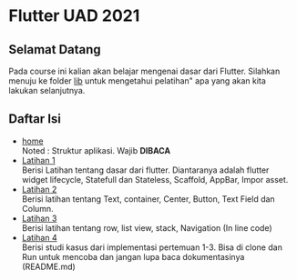 # Flutter UAD 2021

## Selamat Datang

Pada course ini kalian akan belajar mengenai dasar dari Flutter. Silahkan menuju ke folder [lib](https://github.com/dikynugraha1111/bootcamp_uty/tree/master/lib) untuk mengetahui pelatihan" apa yang akan kita lakukan selanjutnya.

## Daftar Isi

- [home](https://github.com/dikynugraha1111/bootcamp_uty/tree/master/lib)</br>
  Noted : Struktur aplikasi. Wajib **DIBACA**
- [Latihan 1](https://github.com/dikynugraha1111/bootcamp_uty/tree/master/lib/latihan_1/)</br>
  Berisi Latihan tentang dasar dari flutter. Diantaranya adalah flutter widget lifecycle, Statefull dan Stateless, Scaffold, AppBar, Impor asset.
- [Latihan 2](https://github.com/dikynugraha1111/bootcamp_uty/tree/master/lib/latihan_2/)</br>
  Berisi latihan tentang Text, container, Center, Button, Text Field dan Column.
- [Latihan 3](https://github.com/dikynugraha1111/bootcamp_uty/tree/master/lib/latihan_3/)</br>
  Berisi latihan tentang row, list view, stack, Navigation (In line code)
- [Latihan 4](https://github.com/dikynugraha1111/bootcamp_uty/tree/master/lib)</br>
  Berisi studi kasus dari implementasi pertemuan 1-3. Bisa di clone dan Run untuk mencoba dan jangan lupa baca dokumentasinya (README.md)
